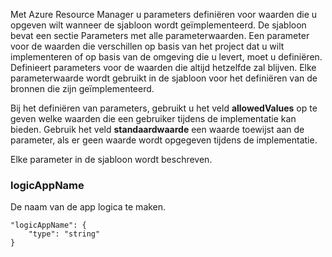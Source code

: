 Met Azure Resource Manager u parameters definiëren voor waarden die u opgeven wilt wanneer de sjabloon wordt geïmplementeerd. De sjabloon bevat een sectie Parameters met alle parameterwaarden.
Een parameter voor de waarden die verschillen op basis van het project dat u wilt implementeren of op basis van de omgeving die u levert, moet u definiëren. Definieert parameters voor de waarden die altijd hetzelfde zal blijven. Elke parameterwaarde wordt gebruikt in de sjabloon voor het definiëren van de bronnen die zijn geïmplementeerd. 

Bij het definiëren van parameters, gebruikt u het veld **allowedValues** op te geven welke waarden die een gebruiker tijdens de implementatie kan bieden. Gebruik het veld **standaardwaarde** een waarde toewijst aan de parameter, als er geen waarde wordt opgegeven tijdens de implementatie.

Elke parameter in de sjabloon wordt beschreven.

### <a name="logicappname"></a>logicAppName

De naam van de app logica te maken.

    "logicAppName": {
        "type": "string"
    }